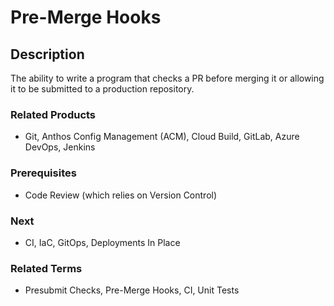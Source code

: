 # Pre-Merge Hooks

## Description

The ability to write a program that checks a PR before merging it or allowing it to be submitted to a production repository.

### Related Products

- Git, Anthos Config Management (ACM), Cloud Build, GitLab, Azure DevOps, Jenkins

### Prerequisites

- Code Review (which relies on Version Control)

### Next

- CI, IaC, GitOps, Deployments In Place

### Related Terms

- Presubmit Checks, Pre-Merge Hooks, CI, Unit Tests